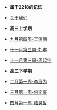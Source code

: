 <!-- docs/_sidebar.md -->

- **属于2218的记忆**

- [关于我们](detail/about)

- **高三上学期**

- [九月第四周-王儒涵](logs/wrh)
- [十一月第三周-刘琳](logs/ll)
- [十一月第三周-周起宇](logs/zqy)

- **高三下学期**

- [二月第一周-李展为](logs/lzw)
- [三月第一周-何奕豪](logs/hyh)
- [四月第一周-陆昊哲](logs/lhz)
